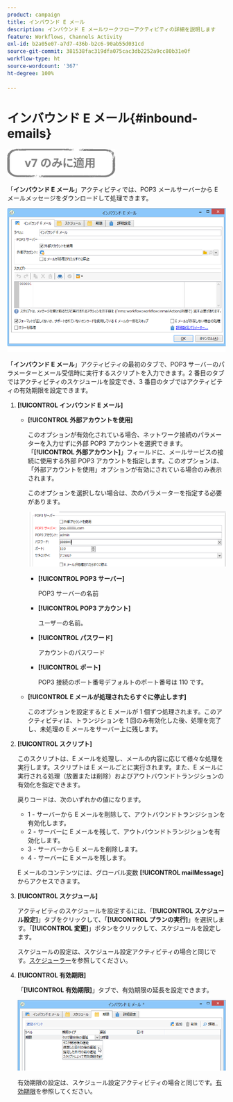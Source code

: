 ```yaml
---
product: campaign
title: インバウンド E メール
description: インバウンド E メールワークフローアクティビティの詳細を説明します
feature: Workflows, Channels Activity
exl-id: b2a05e07-a7d7-436b-b2c6-90ab55d031cd
source-git-commit: 381538fac319dfa075cac3db2252a9cc80b31e0f
workflow-type: ht
source-wordcount: '367'
ht-degree: 100%

---
```


# インバウンド E メール{#inbound-emails}

![](../../assets/v7-only.svg)

「**インバウンド E メール**」アクティビティでは、POP3 メールサーバーから E メールメッセージをダウンロードして処理できます。

![](assets/email_rec_edit_1.png)

「**インバウンド E メール**」アクティビティの最初のタブで、POP3 サーバーのパラメーターとメール受信時に実行するスクリプトを入力できます。2 番目のタブではアクティビティのスケジュールを設定でき、3 番目のタブではアクティビティの有効期限を設定できます。

1. **[!UICONTROL インバウンド E メール]**

   * **[!UICONTROL 外部アカウントを使用]**

      このオプションが有効化されている場合、ネットワーク接続のパラメーターを入力せずに外部 POP3 アカウントを選択できます。「**[!UICONTROL 外部アカウント]**」フィールドに、メールサービスの接続に使用する外部 POP3 アカウントを指定します。このオプションは、「外部アカウントを使用」オプションが有効にされている場合のみ表示されます。

      このオプションを選択しない場合は、次のパラメーターを指定する必要があります。

      ![](assets/email_rec_edit_1b.png)

      * **[!UICONTROL POP3 サーバー]**

         POP3 サーバーの名前

      * **[!UICONTROL POP3 アカウント]**

         ユーザーの名前。

      * **[!UICONTROL パスワード]**

         アカウントのパスワード

      * **[!UICONTROL ポート]**

         POP3 接続のポート番号デフォルトのポート番号は 110 です。
   * **[!UICONTROL E メールが処理されたらすぐに停止します]**

      このオプションを設定すると E メールが 1 個ずつ処理されます。このアクティビティは、トランジションを 1 回のみ有効化した後、処理を完了し、未処理の E メールをサーバー上に残します。


1. **[!UICONTROL スクリプト]**

   このスクリプトは、E メールを処理し、メールの内容に応じて様々な処理を実行します。スクリプトは E メールごとに実行されます。また、E メールに実行される処理（放置または削除）およびアウトバウンドトランジションの有効化を指定できます。

   戻りコードは、次のいずれかの値になります。

   * 1 - サーバーから E メールを削除して、アウトバウンドトランジションを有効化します。
   * 2 - サーバーに E メールを残して、アウトバウンドトランジションを有効化します。
   * 3 - サーバーから E メールを削除します。
   * 4 - サーバーに E メールを残します。

   E メールのコンテンツには、グローバル変数 **[!UICONTROL mailMessage]** からアクセスできます。

1. **[!UICONTROL スケジュール]**

   アクティビティのスケジュールを設定するには、「**[!UICONTROL スケジュール設定]**」タブをクリックして、「**[!UICONTROL プランの実行]**」を選択します。「**[!UICONTROL 変更]**」ボタンをクリックして、スケジュールを設定します。

   スケジュールの設定は、スケジュール設定アクティビティの場合と同じです。[スケジューラー](scheduler.md)を参照してください。

1. **[!UICONTROL 有効期限]**

   「**[!UICONTROL 有効期限]**」タブで、有効期限の延長を設定できます。

   ![](assets/email_rec_edit_3.png)

   有効期限の設定は、スケジュール設定アクティビティの場合と同じです。[有効期限](defining-approvals.md)を参照してください。
